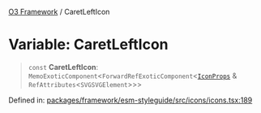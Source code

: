 [O3 Framework](../API.md) / CaretLeftIcon

# Variable: CaretLeftIcon

> `const` **CaretLeftIcon**: `MemoExoticComponent`\<`ForwardRefExoticComponent`\<[`IconProps`](../type-aliases/IconProps.md) & `RefAttributes`\<`SVGSVGElement`\>\>\>

Defined in: [packages/framework/esm-styleguide/src/icons/icons.tsx:189](https://github.com/openmrs/openmrs-esm-core/blob/main/packages/framework/esm-styleguide/src/icons/icons.tsx#L189)
